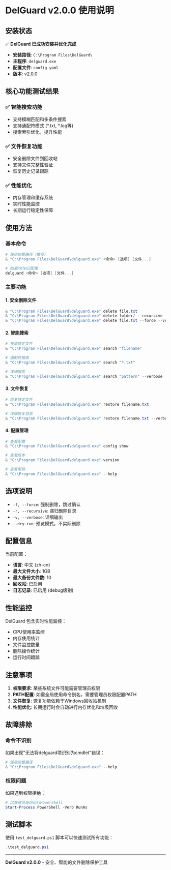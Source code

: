 # DelGuard v2.0.0 使用说明

## 安装状态
✅ **DelGuard 已成功安装并优化完成**

- **安装路径**: `C:\Program Files\DelGuard\`
- **主程序**: `delguard.exe`
- **配置文件**: `config.yaml`
- **版本**: v2.0.0

## 核心功能测试结果

### ✅ 智能搜索功能
- 支持模糊匹配和多条件搜索
- 支持通配符模式 (*.txt, *.log等)
- 搜索索引优化，提升性能

### ✅ 文件恢复功能  
- 安全删除文件到回收站
- 支持文件完整性验证
- 恢复历史记录跟踪

### ✅ 性能优化
- 内存管理和缓存系统
- 实时性能监控
- 长期运行稳定性保障

## 使用方法

### 基本命令
```powershell
# 使用完整路径（推荐）
& "C:\Program Files\DelGuard\delguard.exe" <命令> [选项] [文件...]

# 如果PATH已配置
delguard <命令> [选项] [文件...]
```

### 主要功能

#### 1. 安全删除文件
```powershell
& "C:\Program Files\DelGuard\delguard.exe" delete file.txt
& "C:\Program Files\DelGuard\delguard.exe" delete folder/ --recursive
& "C:\Program Files\DelGuard\delguard.exe" delete file.txt --force --verbose
```

#### 2. 智能搜索
```powershell
# 搜索特定文件
& "C:\Program Files\DelGuard\delguard.exe" search "filename"

# 通配符搜索
& "C:\Program Files\DelGuard\delguard.exe" search "*.txt"

# 详细搜索
& "C:\Program Files\DelGuard\delguard.exe" search "pattern" --verbose
```

#### 3. 文件恢复
```powershell
# 恢复特定文件
& "C:\Program Files\DelGuard\delguard.exe" restore filename.txt

# 详细恢复信息
& "C:\Program Files\DelGuard\delguard.exe" restore filename.txt --verbose
```

#### 4. 配置管理
```powershell
# 查看配置
& "C:\Program Files\DelGuard\delguard.exe" config show

# 查看版本
& "C:\Program Files\DelGuard\delguard.exe" version

# 查看帮助
& "C:\Program Files\DelGuard\delguard.exe" --help
```

## 选项说明

- `-f, --force`: 强制删除，跳过确认
- `-r, --recursive`: 递归删除目录
- `-v, --verbose`: 详细输出
- `--dry-run`: 预览模式，不实际删除

## 配置信息

当前配置：
- **语言**: 中文 (zh-cn)
- **最大文件大小**: 1GB
- **最大备份文件数**: 10
- **回收站**: 已启用
- **日志记录**: 已启用 (debug级别)

## 性能监控

DelGuard 包含实时性能监控：
- CPU使用率监控
- 内存使用统计
- 文件监控数量
- 删除操作统计
- 运行时间跟踪

## 注意事项

1. **权限要求**: 某些系统文件可能需要管理员权限
2. **PATH配置**: 如需全局使用命令别名，需要管理员权限配置PATH
3. **文件恢复**: 恢复功能依赖于Windows回收站机制
4. **性能优化**: 长期运行时会自动进行内存优化和垃圾回收

## 故障排除

### 命令不识别
如果出现"无法将delguard项识别为cmdlet"错误：
```powershell
# 使用完整路径
& "C:\Program Files\DelGuard\delguard.exe" --help
```

### 权限问题
如果遇到权限拒绝：
```powershell
# 以管理员身份运行PowerShell
Start-Process PowerShell -Verb RunAs
```

## 测试脚本

使用 `test_delguard.ps1` 脚本可以快速测试所有功能：
```powershell
.\test_delguard.ps1
```

---

**DelGuard v2.0.0** - 安全、智能的文件删除保护工具